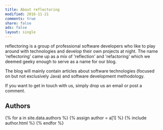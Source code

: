 ```yaml
---
title: About reflectoring
modified: 2016-11-21
comments: true
share: false
ads: false
layout: single
---
```


reflectoring is a group of professional software developers who like to play
around with technologies and develop their own projects at night. The name 
'reflectoring' came up as a mix of 'reflection' and 'refactoring' which we
deemed geeky enough to serve as a name for our blog.

The blog will mainly contain articles about software technologies (focused on but not exclusively 
Java) and software development methodology. 

If you want to get in touch with us, simply drop us an email or post a comment.

## Authors

<footer class="page-footer">

  {% for a in site.data.authors %}
  {% assign author = a[1] %}
  {% include author.html %}
  {% endfor %}

</footer>
